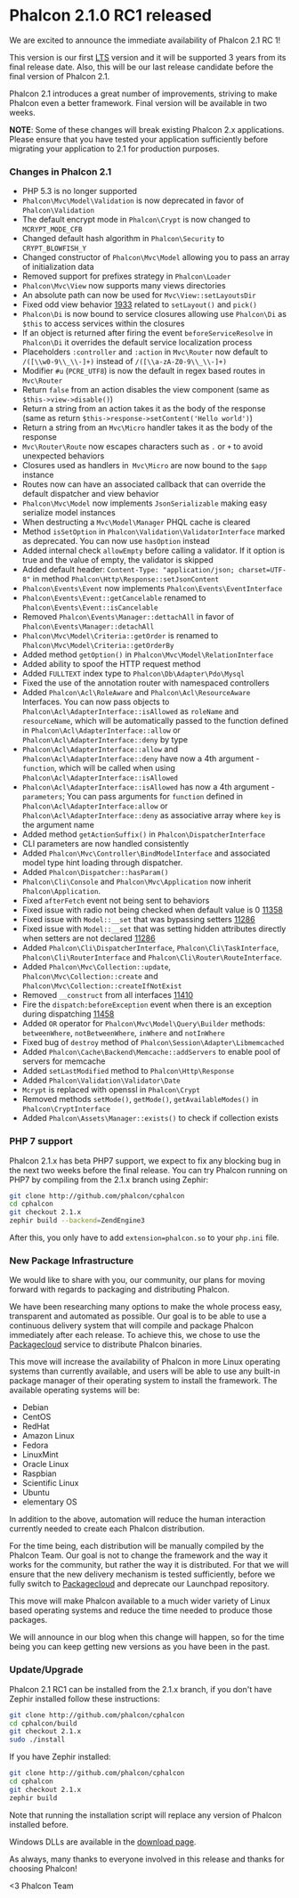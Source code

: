 Phalcon 2.1.0 RC1 released
==========================

We are excited to announce the immediate availability of Phalcon 2.1 RC 1!

This version is our first [LTS](https://en.wikipedia.org/wiki/Long-term_support) version and it will be supported 3 years from its final release date. Also, this will be our last release candidate before the final version of Phalcon 2.1.

Phalcon 2.1 introduces a great number of improvements, striving to make Phalcon even a better framework. Final version will be available in two weeks.

**NOTE**: Some of these changes will break existing Phalcon 2.x applications. Please ensure that you have tested your application sufficiently before migrating your application to 2.1 for production purposes.

### Changes in Phalcon 2.1

- PHP 5.3 is no longer supported
- `Phalcon\Mvc\Model\Validation` is now deprecated in favor of `Phalcon\Validation`
- The default encrypt mode in `Phalcon\Crypt` is now changed to `MCRYPT_MODE_CFB`
- Changed default hash algorithm in `Phalcon\Security` to `CRYPT_BLOWFISH_Y`
- Changed constructor of `Phalcon\Mvc\Model` allowing you to pass an array of initialization data
- Removed support for prefixes strategy in `Phalcon\Loader`
- `Phalcon\Mvc\View` now supports many views directories
- An absolute path can now be used for `Mvc\View::setLayoutsDir`
- Fixed odd view behavior [1933](https://github.com/phalcon/cphalcon/issues/1933) related to `setLayout()` and `pick()`
- `Phalcon\Di` is now bound to service closures allowing use `Phalcon\Di` as `$this` to access services within the closures
- If an object is returned after firing the event `beforeServiceResolve` in `Phalcon\Di` it overrides the default service localization process
- Placeholders `:controller` and `:action` in `Mvc\Router` now default to `/([\\w0-9\\_\\-]+)` instead of `/([\\a-zA-Z0-9\\_\\-]+)`
- Modifier `#u` (`PCRE_UTF8`) is now the default in regex based routes in `Mvc\Router`
- Return `false` from an action disables the view component (same as `$this->view->disable()`)
- Return a string from an action takes it as the body of the response (same as return `$this->response->setContent('Hello world')`)
- Return a string from an `Mvc\Micro` handler takes it as the body of the response
- `Mvc\Router\Route` now escapes characters such as `.` or `+` to avoid unexpected behaviors
- Closures used as handlers in` Mvc\Micro` are now bound to the `$app` instance
- Routes now can have an associated callback that can override the default dispatcher and view behavior
- `Phalcon\Mvc\Model` now implements `JsonSerializable` making easy serialize model instances
- When destructing a `Mvc\Model\Manager` PHQL cache is cleared
- Method `isSetOption` in `Phalcon\Validation\ValidatorInterface` marked as deprecated. You can now use `hasOption` instead
- Added internal check `allowEmpty` before calling a validator. If it option is true and the value of empty, the validator is skipped
- Added default header: `Content-Type: "application/json; charset=UTF-8"` in method `Phalcon\Http\Response::setJsonContent`
- `Phalcon\Events\Event` now implements `Phalcon\Events\EventInterface`
- `Phalcon\Events\Event::getCancelable` renamed to `Phalcon\Events\Event::isCancelable`
- Removed `Phalcon\Events\Manager::dettachAll` in favor of `Phalcon\Events\Manager::detachAll`
- `Phalcon\Mvc\Model\Criteria::getOrder` is renamed to `Phalcon\Mvc\Model\Criteria::getOrderBy`
- Added method `getOption()` in `Phalcon\Mvc\Model\RelationInterface`
- Added ability to spoof the HTTP request method
- Added `FULLTEXT` index type to `Phalcon\Db\Adapter\Pdo\Mysql`
- Fixed the use of the annotation router with namespaced controllers
- Added `Phalcon\Acl\RoleAware` and `Phalcon\Acl\ResourceAware` Interfaces. You can now pass objects to `Phalcon\Acl\AdapterInterface::isAllowed` as `roleName` and `resourceName`, which will be automatically passed to the function defined in `Phalcon\Acl\AdapterInterface::allow` or `Phalcon\Acl\AdapterInterface::deny` by type
- `Phalcon\Acl\AdapterInterface::allow` and `Phalcon\Acl\AdapterInterface::deny` have now a 4th argument - `function`, which will be called when using `Phalcon\Acl\AdapterInterface::isAllowed`
- `Phalcon\Acl\AdapterInterface::isAllowed` has now a 4th argument - `parameters`; You can pass arguments for `function` defined in `Phalcon\Acl\AdapterInterface:allow` or `Phalcon\Acl\AdapterInterface::deny` as associative array where `key` is the argument name
- Added method `getActionSuffix()` in `Phalcon\DispatcherInterface`
- CLI parameters are now handled consistently
- Added `Phalcon\Mvc\Controller\BindModelInterface` and associated model type hint loading through dispatcher.
- Added `Phalcon\Dispatcher::hasParam()`
- `Phalcon\Cli\Console` and `Phalcon\Mvc\Application` now inherit `Phalcon\Application`.
- Fixed `afterFetch` event not being sent to behaviors
- Fixed issue with radio not being checked when default value is 0 [11358](https://github.com/phalcon/cphalcon/issues/11358)
- Fixed issue with `Model::__set` that was bypassing setters [11286](https://github.com/phalcon/cphalcon/issues/11286)
- Fixed issue with `Model::__set` that was setting hidden attributes directly when setters are not declared [11286](https://github.com/phalcon/cphalcon/issues/11286)
- Added `Phalcon\Cli\DispatcherInterface`, `Phalcon\Cli\TaskInterface`, `Phalcon\Cli\RouterInterface` and `Phalcon\Cli\Router\RouteInterface`.
- Added `Phalcon\Mvc\Collection::update`, `Phalcon\Mvc\Collection::create` and `Phalcon\Mvc\Collection::createIfNotExist`
- Removed `__construct` from all interfaces [11410](https://github.com/phalcon/cphalcon/issues/11410)
- Fire the `dispatch:beforeException` event when there is an exception during dispatching [11458](https://github.com/phalcon/cphalcon/issues/11458)
- Added `OR` operator for `Phalcon\Mvc\Model\Query\Builder` methods: `betweenWhere`, `notBetweenWhere`, `inWhere` and `notInWhere`
- Fixed bug of `destroy` method of `Phalcon\Session\Adapter\Libmemcached`
- Added `Phalcon\Cache\Backend\Memcache::addServers` to enable pool of servers for memcache
- Added `setLastModified` method to `Phalcon\Http\Response`
- Added `Phalcon\Validation\Validator\Date`
- `Mcrypt` is replaced with openssl in `Phalcon\Crypt`
- Removed methods `setMode()`, `getMode()`, `getAvailableModes()` in `Phalcon\CryptInterface`
- Added `Phalcon\Assets\Manager::exists()` to check if collection exists

### PHP 7 support

Phalcon 2.1.x has beta PHP7 support, we expect to fix any blocking bug in the next two weeks before the final release. You can try Phalcon running on PHP7 by compiling from the 2.1.x branch using Zephir:

```sh
git clone http://github.com/phalcon/cphalcon
cd cphalcon
git checkout 2.1.x
zephir build --backend=ZendEngine3
```

After this, you only have to add `extension=phalcon.so` to your `php.ini` file.

### New Package Infrastructure

We would like to share with you, our community, our plans for moving forward with regards to packaging and distributing Phalcon.

We have been researching many options to make the whole process easy, transparent and automated as possible. Our goal is to be able to use a continuous delivery system that will compile and package Phalcon immediately after each release. To achieve this, we chose to use the [Packagecloud](https://packagecloud.io/) service to distribute Phalcon binaries.

This move will increase the availability of Phalcon in more Linux operating systems than currently available, and users will be able to use any built-in package manager of their operating system to install the framework. The available operating systems will be:

* Debian
* CentOS
* RedHat
* Amazon Linux
* Fedora
* LinuxMint
* Oracle Linux
* Raspbian
* Scientific Linux
* Ubuntu
* elementary OS

In addition to the above, automation will reduce the human interaction currently needed to create each Phalcon distribution.

For the time being, each distribution will be manually compiled by the Phalcon Team. Our goal is not to change the framework and the way it works for the community, but rather the way it is distributed. For that we will ensure that the new delivery mechanism is tested sufficiently, before we fully switch to [Packagecloud](https://packagecloud.io/) and deprecate our Launchpad repository.

This move will make Phalcon available to a much wider variety of Linux based operating systems and reduce the time needed to produce those packages.

We will announce in our blog when this change will happen, so for the time being you can keep getting new versions as you have been in the past.

### Update/Upgrade

Phalcon 2.1 RC1 can be installed from the 2.1.x branch, if you don't have Zephir installed follow these instructions:

```sh
git clone http://github.com/phalcon/cphalcon
cd cphalcon/build
git checkout 2.1.x
sudo ./install
```

If you have Zephir installed:

```sh
git clone http://github.com/phalcon/cphalcon
cd cphalcon
git checkout 2.1.x
zephir build
```

Note that running the installation script will replace any version of Phalcon installed before.

Windows DLLs are available in the [download page](https://phalconphp.com/en/download/windows).

As always, many thanks to everyone involved in this release and thanks for choosing Phalcon!

<3 Phalcon Team
